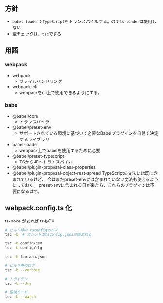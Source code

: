 ## 方針
- `babel-loader`で`TypeScript`をトランスパイルする。ので`ts-loader`は使用しない
- 型チェックは、`tsc`でする

## 用語

### webpack
- webpack
    - ファイルバンドリング
- webpack-cli
    - webpackをcli上で使用できるようにする。

### babel
- @babel/core
    - トランスパイラ
- @babel/preset-env
    - サポートされている環境に基づいて必要なBabelプラグインを自動で決定するライブラリ
- babel-loader
    - webpack上でbabelを使用するために必要
- @babel/preset-typescript
    - TSからJSへトランスパイル
- @babel/plugin-proposal-class-properties
- @babel/plugin-proposal-object-rest-spread
TypeScriptの文法には既に含まれているけど、
今はまだpreset-envには含まれていない文法も使えるようにしておく。
preset-envに含まれる日が来たら、これらのプラグインは不要になるはず。

## webpack.config.ts 化
ts-node があれば tsもOK



```bash
# ビルド時の tsconfigのパス
tsc -b  # カレントのtsconfig.jsonが読まれる

tsc -b config/dev
tsc -b config/stg

tsc -b foo.aaa.json
```

```bash
# ビルド中のログ
tsc -b --verbose

# ドライラン
tsc -b --dry

# 監視モード
tsc -b --watch
```
